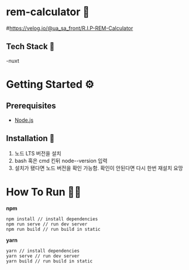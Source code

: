 # rem-calculator 🎈

#https://velog.io/@ua_sa_front/R.I.P-REM-Calculator

## Tech Stack 📖
-nuxt

# Getting Started ⚙
## Prerequisites
- [Node.js](https://nodejs.org/ko/)

## Installation 💾
<!--
1. Install node.js Version at LTS
2. run bash or cmd type node --version
3. If Success Install You Can Check Node Version
-->
1. 노드 LTS 버전을 설치
2. bash 혹은 cmd 킨뒤 node--version 입력
3. 설치가 됐다면 노드 버전을 확인 가능함. 확인이 안된다면 다시 한번 재설치 요망

# How To Run 🐱‍🏍

**npm**
```
npm install // install dependencies  
npm run serve // run dev server
npm run build // run build in static
```

**yarn**
```
yarn // install dependencies  
yarn serve // run dev server
yarn build // run build in static
```



